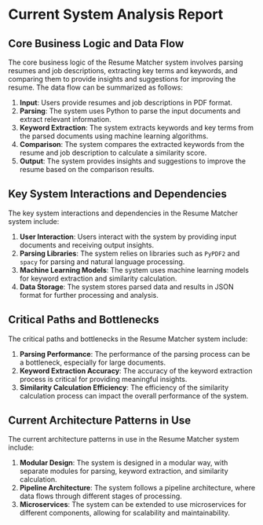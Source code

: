 # Current System Analysis Report

## Core Business Logic and Data Flow

The core business logic of the Resume Matcher system involves parsing resumes and job descriptions, extracting key terms and keywords, and comparing them to provide insights and suggestions for improving the resume. The data flow can be summarized as follows:

1. **Input**: Users provide resumes and job descriptions in PDF format.
2. **Parsing**: The system uses Python to parse the input documents and extract relevant information.
3. **Keyword Extraction**: The system extracts keywords and key terms from the parsed documents using machine learning algorithms.
4. **Comparison**: The system compares the extracted keywords from the resume and job description to calculate a similarity score.
5. **Output**: The system provides insights and suggestions to improve the resume based on the comparison results.

## Key System Interactions and Dependencies

The key system interactions and dependencies in the Resume Matcher system include:

1. **User Interaction**: Users interact with the system by providing input documents and receiving output insights.
2. **Parsing Libraries**: The system relies on libraries such as `PyPDF2` and `spacy` for parsing and natural language processing.
3. **Machine Learning Models**: The system uses machine learning models for keyword extraction and similarity calculation.
4. **Data Storage**: The system stores parsed data and results in JSON format for further processing and analysis.

## Critical Paths and Bottlenecks

The critical paths and bottlenecks in the Resume Matcher system include:

1. **Parsing Performance**: The performance of the parsing process can be a bottleneck, especially for large documents.
2. **Keyword Extraction Accuracy**: The accuracy of the keyword extraction process is critical for providing meaningful insights.
3. **Similarity Calculation Efficiency**: The efficiency of the similarity calculation process can impact the overall performance of the system.

## Current Architecture Patterns in Use

The current architecture patterns in use in the Resume Matcher system include:

1. **Modular Design**: The system is designed in a modular way, with separate modules for parsing, keyword extraction, and similarity calculation.
2. **Pipeline Architecture**: The system follows a pipeline architecture, where data flows through different stages of processing.
3. **Microservices**: The system can be extended to use microservices for different components, allowing for scalability and maintainability.
